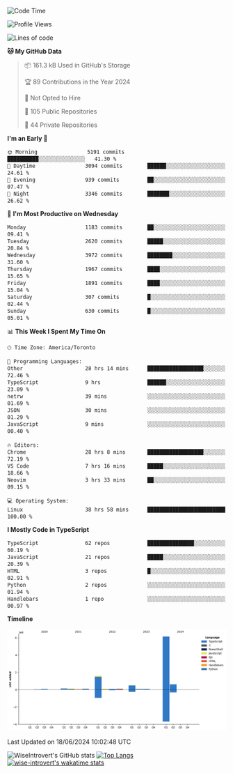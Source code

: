 <!--START_SECTION:waka-->
![Code Time](http://img.shields.io/badge/Code%20Time-1%2C739%20hrs%2039%20mins-blue)

![Profile Views](http://img.shields.io/badge/Profile%20Views-4-blue)

![Lines of code](https://img.shields.io/badge/From%20Hello%20World%20I%27ve%20Written-9.5%20million%20lines%20of%20code-blue)

**🐱 My GitHub Data** 

> 📦 161.3 kB Used in GitHub's Storage 
 > 
> 🏆 89 Contributions in the Year 2024
 > 
> 🚫 Not Opted to Hire
 > 
> 📜 105 Public Repositories 
 > 
> 🔑 44 Private Repositories 
 > 
**I'm an Early 🐤** 

```text
🌞 Morning                5191 commits        ██████████░░░░░░░░░░░░░░░   41.30 % 
🌆 Daytime                3094 commits        ██████░░░░░░░░░░░░░░░░░░░   24.61 % 
🌃 Evening                939 commits         ██░░░░░░░░░░░░░░░░░░░░░░░   07.47 % 
🌙 Night                  3346 commits        ███████░░░░░░░░░░░░░░░░░░   26.62 % 
```
📅 **I'm Most Productive on Wednesday** 

```text
Monday                   1183 commits        ██░░░░░░░░░░░░░░░░░░░░░░░   09.41 % 
Tuesday                  2620 commits        █████░░░░░░░░░░░░░░░░░░░░   20.84 % 
Wednesday                3972 commits        ████████░░░░░░░░░░░░░░░░░   31.60 % 
Thursday                 1967 commits        ████░░░░░░░░░░░░░░░░░░░░░   15.65 % 
Friday                   1891 commits        ████░░░░░░░░░░░░░░░░░░░░░   15.04 % 
Saturday                 307 commits         █░░░░░░░░░░░░░░░░░░░░░░░░   02.44 % 
Sunday                   630 commits         █░░░░░░░░░░░░░░░░░░░░░░░░   05.01 % 
```


📊 **This Week I Spent My Time On** 

```text
🕑︎ Time Zone: America/Toronto

💬 Programming Languages: 
Other                    28 hrs 14 mins      ██████████████████░░░░░░░   72.46 % 
TypeScript               9 hrs               ██████░░░░░░░░░░░░░░░░░░░   23.09 % 
netrw                    39 mins             ░░░░░░░░░░░░░░░░░░░░░░░░░   01.69 % 
JSON                     30 mins             ░░░░░░░░░░░░░░░░░░░░░░░░░   01.29 % 
JavaScript               9 mins              ░░░░░░░░░░░░░░░░░░░░░░░░░   00.40 % 

🔥 Editors: 
Chrome                   28 hrs 8 mins       ██████████████████░░░░░░░   72.19 % 
VS Code                  7 hrs 16 mins       █████░░░░░░░░░░░░░░░░░░░░   18.66 % 
Neovim                   3 hrs 33 mins       ██░░░░░░░░░░░░░░░░░░░░░░░   09.15 % 

💻 Operating System: 
Linux                    38 hrs 58 mins      █████████████████████████   100.00 % 
```

**I Mostly Code in TypeScript** 

```text
TypeScript               62 repos            ███████████████░░░░░░░░░░   60.19 % 
JavaScript               21 repos            █████░░░░░░░░░░░░░░░░░░░░   20.39 % 
HTML                     3 repos             █░░░░░░░░░░░░░░░░░░░░░░░░   02.91 % 
Python                   2 repos             ░░░░░░░░░░░░░░░░░░░░░░░░░   01.94 % 
Handlebars               1 repo              ░░░░░░░░░░░░░░░░░░░░░░░░░   00.97 % 
```



**Timeline**

![Lines of Code chart](https://raw.githubusercontent.com/wise-introvert/wise-introvert/master/assets/bar_graph.png)


 Last Updated on 18/06/2024 10:02:48 UTC
<!--END_SECTION:waka-->

![WiseIntrovert's GitHub stats](https://github-readme-stats.vercel.app/api?username=wise-introvert&count_private=true&show_icons=true)
[![Top Langs](https://github-readme-stats.vercel.app/api/top-langs/?username=wise-introvert&langs_count=10)](https://github.com/anuraghazra/github-readme-stats)
[![wise-introvert's wakatime stats](https://github-readme-stats.vercel.app/api/wakatime?username=wiseintrovert)](https://github.com/anuraghazra/github-readme-stats)

